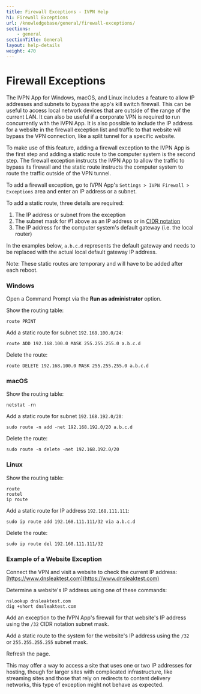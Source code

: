 ```yaml
---
title: Firewall Exceptions - IVPN Help
h1: Firewall Exceptions
url: /knowledgebase/general/firewall-exceptions/
sections:
    - general
sectionTitle: General
layout: help-details
weight: 470
---
```

# Firewall Exceptions

The IVPN App for Windows, macOS, and Linux includes a feature to allow IP addresses and subnets to bypass the app's kill switch firewall.  This can be useful to access local network devices that are outside of the range of the current LAN.  It can also be useful if a corporate VPN is required to run concurrently with the IVPN App.  It is also possible to include the IP address for a website in the firewall exception list and traffic to that website will bypass the VPN connection, like a split tunnel for a specific website.

To make use of this feature, adding a firewall exception to the IVPN App is the first step and adding a static route to the computer system is the second step.  The firewall exception instructs the IVPN App to allow the traffic to bypass its firewall and the static route instructs the computer system to route the traffic outside of the VPN tunnel.

To add a firewall exception, go to IVPN App's `Settings > IVPN Firewall > Exceptions` area and enter an IP address or a subnet.

To add a static route, three details are required:
1. The IP address or subnet from the exception
1. The subnet mask for #1 above as an IP address or in [CIDR notation](https://en.wikipedia.org/wiki/Classless_Inter-Domain_Routing#CIDR_notation)
1. The IP address for the computer system's default gateway (i.e. the local router)

In the examples below, `a.b.c.d` represents the default gateway and needs to be replaced with the actual local default gateway IP address.

<div markdown="1" class="notice notice--warning">
Note: These static routes are temporary and will have to be added after each reboot.
</div>

### Windows

Open a Command Prompt via the **Run as administrator** option.

Show the routing table:
```
route PRINT
```

Add a static route for subnet `192.168.100.0/24`:
```
route ADD 192.168.100.0 MASK 255.255.255.0 a.b.c.d
```

Delete the route:
```
route DELETE 192.168.100.0 MASK 255.255.255.0 a.b.c.d
```


### macOS

Show the routing table:
```
netstat -rn
```

Add a static route for subnet `192.168.192.0/20`:
```
sudo route -n add -net 192.168.192.0/20 a.b.c.d
```

Delete the route:
```
sudo route -n delete -net 192.168.192.0/20
```


### Linux

Show the routing table:
```
route
routel
ip route
```

Add a static route for IP address `192.168.111.111`:
```
sudo ip route add 192.168.111.111/32 via a.b.c.d
```

Delete the route:
```
sudo ip route del 192.168.111.111/32
```


### Example of a Website Exception

Connect the VPN and visit a website to check the current IP address: [https://www.dnsleaktest.com](https://www.dnsleaktest.com)

Determine a website's IP address using one of these commands:
```
nslookup dnsleaktest.com
dig +short dnsleaktest.com
```

Add an exception to the IVPN App's firewall for that website's IP address using the `/32` CIDR notation subnet mask.

Add a static route to the system for the website's IP address using the `/32` or `255.255.255.255` subnet mask.

Refresh the page.

This may offer a way to access a site that uses one or two IP addresses for hosting, though for larger sites with complicated infrastructure, like streaming sites and those that rely on redirects to content delivery networks, this type of exception might not behave as expected.
